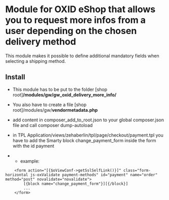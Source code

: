# Module for OXID eShop that allows you to request more infos from a user depending on the chosen delivery method
This module makes it possible to define additional mandatory fields when selecting a shipping method.

## Install
- This module has to be put to the folder
\[shop root\]**/modules/gw/gw_oxid_delivery_more_info/**

- You also have to create a file
\[shop root\]/modules/gw/**vendormetadata.php**

- add content in composer_add_to_root.json to your global composer.json file and call composer dump-autoload
- in TPL Application/views/zehaberlin/tpl/page/checkout/payment.tpl you have to add the Smarty block change_payment_form inside the form with the id payment
- - example:
```
    <form action="[{$oViewConf->getSslSelfLink()}]" class="form-horizontal js-oxValidate payment-methods" id="payment" name="order" method="post" novalidate="novalidate">
        [{block name="change_payment_form"}][{/block}]
        ...
    </form>
```
